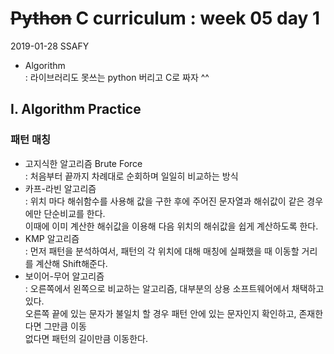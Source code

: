 # ~~Python~~ C curriculum : week 05 day 1

2019-01-28 SSAFY 

* Algorithm  
  : 라이브러리도 못쓰는 python 버리고 C로 짜자 ^^



## I. Algorithm Practice

### 패턴 매칭

* 고지식한 알고리즘 Brute Force  
  : 처음부터 끝까지 차례대로 순회하며 일일히 비교하는 방식
* 카프-라빈 알고리즘  
  : 위치 마다 해쉬함수를 사용해 값을 구한 후에 주어진 문자열과 해쉬값이 같은 경우에만 단순비교를 한다.  
  이때에 이미 계산한 해쉬값을 이용해 다음 위치의 해쉬값을 쉽게 계산하도록 한다.
* KMP 알고리즘  
  : 먼저 패턴을 분석하여서, 패턴의 각 위치에 대해 매칭에 실패했을 때 이동할 거리를 계산해 Shift해준다.
* 보이어-무어 알고리즘  
  : 오른쪽에서 왼쪽으로 비교하는 알고리즘, 대부분의 상용 소프트웨어에서 채택하고 있다.  
  오른쪽 끝에 있는 문자가 불일치 할 경우 패턴 안에 있는 문자인지 확인하고, 존재한 다면 그만큼 이동  
  없다면 패턴의 길이만큼 이동한다. 